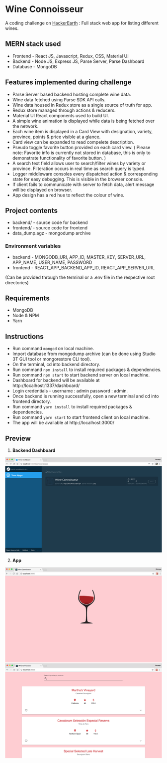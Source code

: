 # Wine Connoisseur

A coding challenge on [HackerEarth](https://www.hackerearth.com/challenges/) : Full stack web app for listing different wines.

## MERN stack used

* Frontend - React JS, Javascript, Redux, CSS, Material UI
* Backend - Node JS, Express JS, Parse Server, Parse Dashboard
* Database - MongoDB

## Features implemented during challenge

* Parse Server based backend hosting complete wine data.
* Wine data fetched using Parse SDK API calls.
* Wine data housed in Redux store as a single source of truth for app.
* Redux store managed through actions & reducers.
* Material UI React components used to build UI.
* A simple wine animation is displayed while data is being fetched over the network.
* Each wine item is displayed in a Card View with designation, variety, province, points & price visible at a glance.
* Card view can be expanded to read compelete description.
* Pseudo toggle favorite button provided on each card view. ( Please note: Favorite info is currently not stored in database, this is only to demonstrate functionality of favorite button. )
* A search text field allows user to search/filter wines by variety or province. Filteration occurs in real time as search query is typed.
* Logger middleware consoles every dispatched action & corresponding state for easy debugging. This is visible in the browser console.
* If client fails to communicate with server to fetch data, alert message will be displayed on browser.
* App design has a red hue to reflect the colour of wine.

## Project contents

* backend/ - source code for backend
* frontend/ - source code for frontend
* data_dump.agz - mongodump archive

### Environment variables
* backend - MONGODB_URI, APP_ID, MASTER_KEY, SERVER_URL, APP_NAME, USER_NAME, PASSWORD
* frontend - REACT_APP_BACKEND_APP_ID, REACT_APP_SERVER_URL

(Can be provided through the terminal or a .env file in the respective root directories)

## Requirements

* MongoDB
* Node & NPM
* Yarn

## Instructions

* Run command `mongod` on local machine.
* Import database from mongodump archive (can be done using Studio 3T GUI tool or mongorestore CLI tool).
* On the terminal, cd into backend directory.
* Run command `npm install` to install required packages & dependencies.
* Run command `npm start` to start backend server on local machine.
* Dashboard for backend will be available at http://localhost:1337/dashboard/
* Login credentials - username : admin password : admin.
* Once backend is running successfully, open a new terminal and cd into frontend directory.
* Run command `yarn install` to install required packages & dependencies.
* Run command `yarn start` to start frontend client on local machine.
* The app will be available at http://localhost:3000/

## Preview

1. **Backend Dashboard**
<img src="https://github.com/Shrreya/Wine-Connoisseur/blob/master/screenshots/backend-dashboard.png"/>

2. **App**
<img src="https://github.com/Shrreya/Wine-Connoisseur/blob/master/screenshots/wines-loading.png"/>
<img src="https://github.com/Shrreya/Wine-Connoisseur/blob/master/screenshots/wines.png"/>
